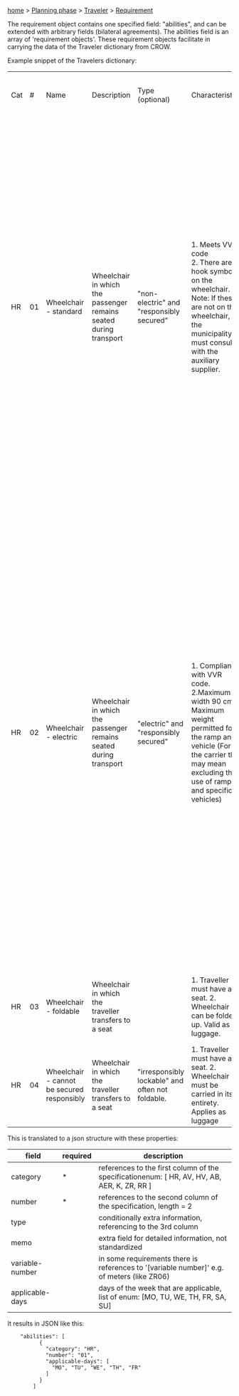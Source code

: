 [home](https://github.com/TOMP-WG/TOMP-API/wiki/) > [Planning phase](Planning-phase.md) > [Traveler](Traveler.md) > [Requirement](Requirement.md)

The requirement object contains one specified field: "abilities", and can be extended with arbitrary fields (bilateral agreements). The abilities field is an array of 'requirement objects'. These requirement objects facilitate in carrying the data of the Traveler dictionary from CROW.

Example snippet of the Travelers dictionary:

<table style="vertical-align: top;">
<tr><td> Cat </td><td> # </td><td> Name </td><td>  Description </td><td> Type (optional) </td><td> Characteristics </td><td style="width: 200px"> Requirements to be met by the vehicle	</td><td style="width: 200px"> Requirements to be met by the drive </td><td style="width: 200px"> Requirements to be met by the accompanying person </td></tr>
<tr><td> HR </td><td> 01 </td><td> Wheelchair - standard </td><td> Wheelchair in which the passenger remains seated during transport </td><td> "non-electric" and "responsibly secured" </td><td> 1. Meets VVR code<br>2. There are hook symbols on the wheelchair. Note: If these are not on the wheelchair, the municipality must consult with the auxiliary supplier. </td><td> "1. Wheelchair accessible vehicles approved by the RDW after September 2008 shall be (legally mandatory) fitted with standard three-point belts, including in the wheelchair spaces in combination with the restraint system. Normally, all standard three-point belts are based on the fact that a user is always sitting upright". However, standard three-point harnesses can also be dangerous with deviating body postures". </td><td> "1. The driver must be proficient enough to correctly handle the restraint system and the safety belt(s). 2. The driver shall have sufficient time to correctly secure the wheelchair fitted with the restraint system and the wheelchair occupant with a safety belt." </td><td> 1. The personal companion must know what to look out for his own safety.</td></tr>
<tr><td> HR </td><td> 02 </td><td> Wheelchair - electric </td><td> Wheelchair in which the passenger remains seated during transport </td><td> "electric" and "responsibly secured" </td><td> 1. Compliance with VVR code.  2.Maximum width 90 cm. Maximum weight permitted for the ramp and vehicle (For the carrier this may mean excluding the use of ramps and specific vehicles)  </td><td> "1. Wheelchair accessible vehicles approved by the RDW after September 2008 shall be (legally mandatory) fitted with standard three-point belts, including in the wheelchair spaces in combination with the restraint system. Normally, all standard three-point belts are based on the fact that a user is always sits upright"". However, standard three-point harnesses can also be dangerous with deviating body positions.<br>2. The rear entrance to the vehicle must be at least 90 cm wide.                  3. Loading ramps must be suitable for maximum weight""." </td><td> "1. The driver must be proficient enough to correctly handle the restraint system and the safety belt(s). 2. The driver shall have sufficient time to correctly secure the wheelchair fitted with the restraint system and the wheelchair occupant with a safety belt." </td><td> 1. The personal companion must know what to look out for his own safety.</td></tr>
<tr><td> HR </td><td> 03 </td><td> Wheelchair - foldable </td><td> Wheelchair in which the traveller transfers to a seat </td><td>  </td><td> 1. Traveller must have a seat.                                                    2. Wheelchair can be folded up. Valid as luggage. </td><td> 1. Passenger accessible seat available                                                       2. Luggage space large enough for folded wheelchairs. </td><td>  </td><td> </td></tr>
<tr><td> HR </td><td> 04 </td><td> Wheelchair - cannot be secured responsibly </td><td> Wheelchair in which the traveller transfers to a  seat </td><td>  "irresponsibly lockable" and often not foldable.   </td><td> 1. Traveller must have a seat.                                                    2. Wheelchair must be carried in its entirety. Applies as luggage  </td><td> 1. Passenger accessible seat available                                                       2. Luggage space large enough for non-foldable wheelchairs. </td><td>  </td><td> </td></tr>
</table>



This is translated to a json structure with these properties:

| field | required | description |
| --- | --- | --- | 
| category | * | references to the first column of the specification<be>enum: [ HR, AV, HV, AB, AER, K, ZR, RR ] |
| number | * | references to the second column of the specification, length = 2 |
| type | | conditionally extra information, referencing to the 3rd column |
| memo | | extra field for detailed information, not standardized |
| variable-number | | in some requirements there is references to '[variable number]' e.g. of meters (like ZR06) |
| applicable-days | | days of the week that are applicable, list of enum: [MO, TU, WE, TH, FR, SA, SU] |
  
It results in JSON like this:
```
    "abilities": [
          {
            "category": "HR",
            "number": "01",
            "applicable-days": [
              "MO", "TU", "WE", "TH", "FR"
            ]
          }
        ]
```